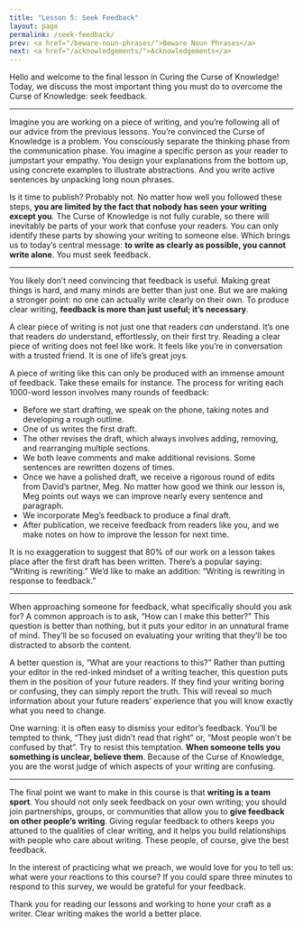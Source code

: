 ```yaml
---
title: "Lesson 5: Seek Feedback"
layout: page
permalink: /seek-feedback/
prev: <a href="/beware-noun-phrases/">Beware Noun Phrases</a>
next: <a href="/acknowledgements/">Acknowledgements</a>
---
```


Hello and welcome to the final lesson in Curing the Curse of Knowledge! Today, we discuss the most important thing you must do to overcome the Curse of Knowledge: seek feedback.

<hr>

Imagine you are working on a piece of writing, and you’re following all of our advice from the previous lessons. You’re convinced the Curse of Knowledge is a problem. You consciously separate the thinking phase from the communication phase. You imagine a specific person as your reader to jumpstart your empathy. You design your explanations from the bottom up, using concrete examples to illustrate abstractions. And you write active sentences by unpacking long noun phrases.

Is it time to publish? Probably not. No matter how well you followed these steps, **you are limited by the fact that nobody has seen your writing except you**. The Curse of Knowledge is not fully curable, so there will inevitably be parts of your work that confuse your readers. You can only identify these parts by showing your writing to someone else. Which brings us to today’s central message: **to write as clearly as possible, you cannot write alone**. You must seek feedback.

<hr>

You likely don’t need convincing that feedback is useful. Making great things is hard, and many minds are better than just one. But we are making a stronger point: no one can actually write clearly on their own. To produce clear writing, **feedback is more than just useful; it’s necessary**.

A clear piece of writing is not just one that readers _can_ understand. It’s one that readers _do_ understand, effortlessly, on their first try. Reading a clear piece of writing does not feel like work. It feels like you’re in conversation with a trusted friend. It is one of life’s great joys.

A piece of writing like this can only be produced with an immense amount of feedback. Take these emails for instance. The process for writing each 1000-word lesson involves many rounds of feedback:

- Before we start drafting, we speak on the phone, taking notes and developing a rough outline.
- One of us writes the first draft.
- The other revises the draft, which always involves adding, removing, and rearranging multiple sections.
- We both leave comments and make additional revisions. Some sentences are rewritten dozens of times.
- Once we have a polished draft, we receive a rigorous round of edits from David’s partner, Meg. No matter how good we think our lesson is, Meg points out ways we can improve nearly every sentence and paragraph.
- We incorporate Meg’s feedback to produce a final draft.
- After publication, we receive feedback from readers like you, and we make notes on how to improve the lesson for next time.

It is no exaggeration to suggest that 80% of our work on a lesson takes place after the first draft has been written. There’s a popular saying: “Writing is rewriting.” We’d like to make an addition: “Writing is rewriting in response to feedback.”

<hr>

When approaching someone for feedback, what specifically should you ask for? A common approach is to ask, “How can I make this better?” This question is better than nothing, but it puts your editor in an unnatural frame of mind. They’ll be so focused on evaluating your writing that they’ll be too distracted to absorb the content.

A better question is, “What are your reactions to this?” Rather than putting your editor in the red-inked mindset of a writing teacher, this question puts them in the position of your future readers. If they find your writing boring or confusing, they can simply report the truth. This will reveal so much information about your future readers’ experience that you will know exactly what you need to change.

One warning: it is often easy to dismiss your editor’s feedback. You’ll be tempted to think, “They just didn’t read that right” or, “Most people won’t be confused by that”. Try to resist this temptation. **When someone tells you something is unclear, believe them**. Because of the Curse of Knowledge, you are the worst judge of which aspects of your writing are confusing.

<hr>

The final point we want to make in this course is that **writing is a team sport**. You should not only seek feedback on your own writing; you should join partnerships, groups, or communities that allow you to **give feedback on other people’s writing**. Giving regular feedback to others keeps you attuned to the qualities of clear writing, and it helps you build relationships with people who care about writing. These people, of course, give the best feedback.

In the interest of practicing what we preach, we would love for you to tell us: what were your reactions to this course? If you could spare three minutes to respond to this survey, we would be grateful for your feedback.

Thank you for reading our lessons and working to hone your craft as a writer. Clear writing makes the world a better place.
